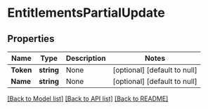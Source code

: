 # EntitlementsPartialUpdate

## Properties
Name | Type | Description | Notes
------------ | ------------- | ------------- | -------------
**Token** | **string** | None | [optional] [default to null]
**Name** | **string** | None | [optional] [default to null]

[[Back to Model list]](../README.md#documentation-for-models) [[Back to API list]](../README.md#documentation-for-api-endpoints) [[Back to README]](../README.md)


